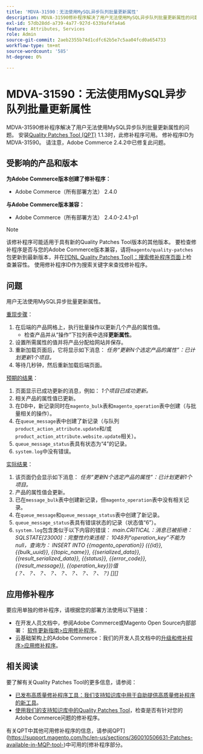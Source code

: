 ```yaml
---
title: 'MDVA-31590：无法使用MySQL异步队列批量更新属性'
description: MDVA-31590修补程序解决了用户无法使用MySQL异步队列批量更新属性的问题。 安装[Quality Patches Tool (QPT)](/help/announcements/adobe-commerce-announcements/magento-quality-patches-released-new-tool-to-self-serve-quality-patches.md) 1.1.3后，即可使用此修补程序。 修补程序ID为MDVA-31590。 请注意，Adobe Commerce 2.4.2中已修复此问题。
exl-id: 57db28dd-a739-4a77-927d-6339af4fa4a6
feature: Attributes, Services
role: Admin
source-git-commit: 2aeb2355b74d1cdfc62b5e7c5aa04fcd0a654733
workflow-type: tm+mt
source-wordcount: '585'
ht-degree: 0%

---
```


# MDVA-31590：无法使用MySQL异步队列批量更新属性

MDVA-31590修补程序解决了用户无法使用MySQL异步队列批量更新属性的问题。 安装[Quality Patches Tool (QPT)](/help/announcements/adobe-commerce-announcements/magento-quality-patches-released-new-tool-to-self-serve-quality-patches.md) 1.1.3时，此修补程序可用。 修补程序ID为MDVA-31590。 请注意，Adobe Commerce 2.4.2中已修复此问题。

## 受影响的产品和版本

**为Adobe Commerce版本创建了修补程序：**

* Adobe Commerce（所有部署方法） 2.4.0

**与Adobe Commerce版本兼容：**

* Adobe Commerce（所有部署方法） 2.4.0-2.4.1-p1

>[!NOTE]
>
>该修补程序可能适用于具有新的Quality Patches Tool版本的其他版本。 要检查修补程序是否与您的Adobe Commerce版本兼容，请将`magento/quality-patches`包更新到最新版本，并在[[!DNL Quality Patches Tool]：搜索修补程序页面](https://experienceleague.adobe.com/tools/commerce-quality-patches/index.html)上检查兼容性。 使用修补程序ID作为搜索关键字来查找修补程序。

## 问题

用户无法使用MySQL异步批量更新属性。

<u>重现步骤</u>：

1. 在后端的产品网格上，执行批量操作以更新几个产品的属性值。
   * 检查产品并从“操作”下拉列表中选择&#x200B;**更新属性**。
1. 设置所需属性的值并将产品分配给网站并保存。
1. 重新加载页面后，它将显示如下消息：
   *任务“更新N个选定产品的属性”：已计划更新1个项目。*
1. 等待几秒钟，然后重新加载后端页面。

<u>预期的结果</u>：

1. 页面显示已成功更新的消息，例如： *1个项目已成功更新。*
1. 相关产品的属性值已更新。
1. 在DB中，新记录同时在`magento_bulk`表和`magento_operation`表中创建（与批量相关的操作）。
1. 在`queue_message`表中创建了新记录（与队列`product_action_attribute.update`和/或`product_action_attribute.website.update`相关）。
1. `queue_message_status`表具有状态为“4”的记录。
1. `system.log`中没有错误。

<u>实际结果</u>：

1. 该页面仍会显示如下消息：
   *任务“更新N个选定产品的属性”：已计划更新1个项目。*
1. 产品的属性值会更新。
1. 已在`message_bulk`表中创建新记录，但`magento_operation`表中没有相关记录。
1. 在`queue_message`和`queue_message_status`表中创建了新记录。
1. `queue_message_status`表具有错误状态的记录（状态值“6”）。
1. `system.log`包含类似于以下内容的错误：
   *main.CRITICAL：消息已被拒绝： SQLSTATE[23000]：完整性约束违规： 1048列“operation_key”不能为null，查询为： INSERT INTO {{magento_operation}} ({{id}}, {{bulk_uuid}}, {{topic_name}}, {{serialized_data}}, {{result_serialized_data}}, {{status}}, {{error_code}}, {{result_message}}, {{operation_key}})值(？、？、？、？、？、？、？、？、？) [][]*

## 应用修补程序

要应用单独的修补程序，请根据您的部署方法使用以下链接：

* 在开发人员文档中，参阅Adobe Commerce或Magento Open Source内部部署： [软件更新指南>应用修补程序](https://experienceleague.adobe.com/en/docs/commerce-operations/tools/quality-patches-tool/usage)。
* 云基础架构上的Adobe Commerce：我们的开发人员文档中的[升级和修补程序>应用修补程序](https://experienceleague.adobe.com/en/docs/commerce-cloud-service/user-guide/develop/upgrade/apply-patches)。

## 相关阅读

要了解有关Quality Patches Tool的更多信息，请参阅：

* [已发布高质量修补程序工具：我们支持知识库中用于自助提供高质量修补程序的新工具](/help/announcements/adobe-commerce-announcements/magento-quality-patches-released-new-tool-to-self-serve-quality-patches.md)。
* [使用我们的支持知识库中的Quality Patches Tool](/help/support-tools/patches-available-in-qpt-tool/check-patch-for-magento-issue-with-magento-quality-patches.md)，检查是否有针对您的Adobe Commerce问题的修补程序。

有关QPT中其他可用修补程序的信息，请参阅QPT](https://support.magento.com/hc/en-us/sections/360010506631-Patches-available-in-MQP-tool-)中可用的[修补程序部分。
